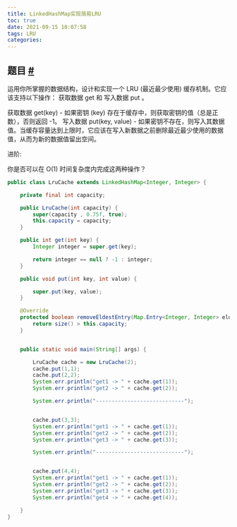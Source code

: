 ```yaml
---
title: LinkedHashMap实现简易LRU
toc: true
date: 2021-09-15 10:07:58
tags: LRU
categories:
---
```


## 题目 [#](https://hadyang.com/interview/docs/leetcode/LRUCache/#题目)

运用你所掌握的数据结构，设计和实现一个 LRU (最近最少使用) 缓存机制。它应该支持以下操作： 获取数据 get 和 写入数据 put 。

获取数据 get(key) - 如果密钥 (key) 存在于缓存中，则获取密钥的值（总是正数），否则返回 -1。 写入数据 put(key, value) - 如果密钥不存在，则写入其数据值。当缓存容量达到上限时，它应该在写入新数据之前删除最近最少使用的数据值，从而为新的数据值留出空间。

进阶:

你是否可以在 O(1) 时间复杂度内完成这两种操作？

```java
public class LruCache extends LinkedHashMap<Integer, Integer> {

    private final int capacity;

    public LruCache(int capacity) {
        super(capacity , 0.75f, true);
        this.capacity = capacity;
    }

    public int get(int key) {
        Integer integer = super.get(key);

        return integer == null ? -1 : integer;
    }

    public void put(int key, int value) {

        super.put(key, value);
    }

    @Override
    protected boolean removeEldestEntry(Map.Entry<Integer, Integer> eldest) {
        return size() > this.capacity;
    }


    public static void main(String[] args) {

        LruCache cache = new LruCache(2);
        cache.put(1,1);
        cache.put(2,2);
        System.err.println("get1 -> " + cache.get(1));
        System.err.println("get2 -> " + cache.get(2));

        System.err.println("----------------------------");


        cache.put(3,3);
        System.err.println("get1 -> " + cache.get(1));
        System.err.println("get2 -> " + cache.get(2));
        System.err.println("get3 -> " + cache.get(3));

        System.err.println("----------------------------");


        cache.put(4,4);
        System.err.println("get1 -> " + cache.get(1));
        System.err.println("get2 -> " + cache.get(2));
        System.err.println("get3 -> " + cache.get(3));
        System.err.println("get4 -> " + cache.get(4));

    }
}
```
